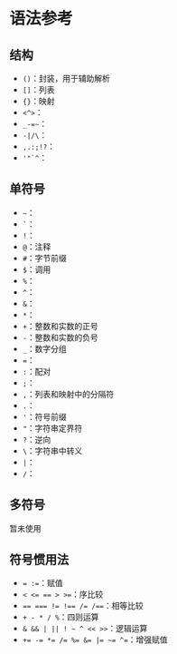 # 语法参考

## 结构

- `()`：封装，用于辅助解析
- `[]`：列表
- `{}`：映射
- `<^>`：
- `_-=~`：
- `-|/\`：
- `,.:;!?`：
- ``'"`^``：

## 单符号

- `~`：
- `` ` ``：
- `!`：
- `@`：注释
- `#`：字节前缀
- `$`：调用
- `%`：
- `^`：
- `&`：
- `*`：
- `+`：整数和实数的正号
- `-`：整数和实数的负号
- `_`：数字分组
- `=`：
- `:`：配对
- `;`：
- `,`：列表和映射中的分隔符
- `.`：
- `'`：符号前缀
- `"`：字符串定界符
- `?`：逆向
- `\`：字符串中转义
- `|`：
- `/`：

## 多符号

暂未使用

## 符号惯用法

- `= :=`：赋值
- `< <= == > >=`：序比较
- `== === != !== /= /==`：相等比较
- `+ - * / %`：四则运算
- `& && | || ! ~ ^ << >>`：逻辑运算
- `+= -= *= /= %= &= |= ~= ^=`：增强赋值
